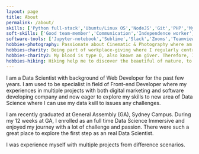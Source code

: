 ```yaml
---
layout: page
title: About
permalink: /about/
skills: ['Python full-stack','Ubuntu/Linux OS','NodeJS','Git','PHP','MySQL/PostgreSQL','Machine Learning','Angular 6', 'cPanel', 'Web Scrap (scrapy, beautifulsoup, selnium automation)','Wordpress', 'Cloud Knowledge (Google, AWS)', 'Natural Language Processing','Syntactically Awesome Style Sheets (SASS)','MEAN Stack','Learner Style Sheets (LESS)','Twitter API']
soft-skills: ['Good team-member','Communication','Independence worker','Time management','Trustworthy person']
software-tools: ['Jupyter-notebook','Sublime','Slack','Zooms','Teamview','VSCode','Zendesk','FTP','Tableau','Material Design','Webstorm','Bootstrap']
hobbies-photography: Passionate about Cinematic & Photography where am interested in taking any footage videos, street and portraits photography. 
hobbies-charity: Being part of workplace-giving where I regularly contribute my salary to Beyond Blue/ Make a Wish and Heart Foundation.
hobbies-charity2: My blood is type O, also known an giver. Therefore, I decide to make an amazing difference to those people who receive them.
hobbies-hiking: Hiking help me to discover the beautiful of nature, to release my stress and to challenge my limitation.
---
```

I am a Data Scientist with background of Web Developer for the past few years. I am used to be specialist in field of Front-end Developer where my experiences in multiple projects with both digital marketing and software developing company and now eager to explore my skills to new area of Data Science where I can use my data ksill to issues any challenges.

I am recently graduated at General Assembly (GA), Sydney Campus. During my 12 weeks at GA, I enrolled as an full time Data Science Immersive and enjoyed my journey with a lot of challenge and passion. There were such a great place to explore the first step as an real Data Scientist. 

I was experience myself with multiple projects from difference scenarios.